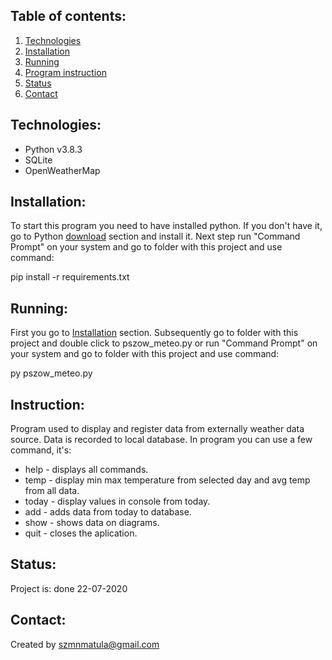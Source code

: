 ## Table of contents:

1. [Technologies](#technologies)
2. [Installation](#installation)
3. [Running](#running)
4. [Program instruction](#instruction)
2. [Status](#status)
3. [Contact](#contact)

## Technologies:

- Python v3.8.3
- SQLite
- OpenWeatherMap


## Installation:
To start this program you need to have installed python. If you don't have it, go to Python [download](https://www.python.org/downloads/) section and install it. Next step run "Command Prompt" on your system and go to folder with this project and use command:

pip install -r requirements.txt

## Running:
First you go to [Installation](#installation) section. Subsequently go to folder with this project and double click to pszow_meteo.py or run "Command Prompt" on your system and go to folder with this project and use command:

py pszow_meteo.py

## Instruction:
Program used to display and register data from externally weather data source. Data is recorded to local database. In program you can use a few command, it's:

- help - displays all commands.
- temp - display min max temperature from selected day and avg temp from all data.
- today - display values in console from today.
- add - adds data from today to database.
- show - shows data on diagrams.
- quit - closes the aplication.

## Status:

Project is: done 22-07-2020

## Contact:

Created by szmnmatula@gmail.com
